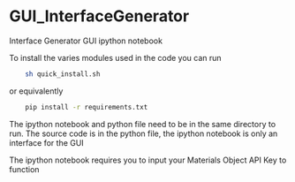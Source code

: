 # GUI_InterfaceGenerator
 Interface Generator GUI ipython notebook

To install the varies modules used in the code you can run
```bash
	sh quick_install.sh
```
or equivalently

```bash
	pip install -r requirements.txt
```

The ipython notebook and python file need to be in the same directory to run.
The source code is in the python file, the ipython notebook is only an interface for the GUI

The ipython notebook requires you to input your Materials Object API Key to function